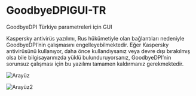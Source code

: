 # GoodbyeDPIGUI-TR
GoodbyeDPI Türkiye parametreleri için GUI


Kaspersky antivirüs yazılımı, Rus hükümetiyle olan bağlantıları nedeniyle GoodbyeDPI’nin çalışmasını engelleyebilmektedir. Eğer Kaspersky antivirüsünü kullanıyor, daha önce kullandıysanız veya devre dışı bırakılmış olsa bile bilgisayarınızda yüklü bulunduruyorsanız, GoodbyeDPI’nin sorunsuz çalışması için bu yazılımı tamamen kaldırmanız gerekmektedir. 


![Arayüz](https://i.postimg.cc/Vs4CnntX/Ekran-g-r-nt-s-2025-02-15-044533.png)




![Arayüz2](https://i.postimg.cc/sgWx6hM6/image.png)
